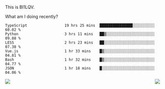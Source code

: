 This is BI1LQV.

What am I doing recently?

<!--START_SECTION:waka-->

```text
TypeScript                 19 hrs 25 mins  ███████████████░░░░░░░░░░   60.02 %
Python                     3 hrs 11 mins   ██▒░░░░░░░░░░░░░░░░░░░░░░   09.88 %
LESS                       2 hrs 23 mins   ██░░░░░░░░░░░░░░░░░░░░░░░   07.38 %
Vue.js                     1 hr 33 mins    █▒░░░░░░░░░░░░░░░░░░░░░░░   04.81 %
Bash                       1 hr 32 mins    █▒░░░░░░░░░░░░░░░░░░░░░░░   04.77 %
JSON                       1 hr 18 mins    █░░░░░░░░░░░░░░░░░░░░░░░░   04.06 %
```

<!--END_SECTION:waka-->
<img align="right" src="https://github-readme-stats.vercel.app/api?username=bi1lqv&show_icons=true&count_private=true">

<img src="https://metrics.lecoq.io/bi1lqv?template=classic&base.activity=0&base.community=0&base.repositories=0&base.metadata=0&isocalendar=1&base=header%2C%20activity%2C%20community%2C%20repositories%2C%20metadata&base.indepth=false&base.hireable=false&isocalendar=false&isocalendar.duration=full-year&config.timezone=Asia%2FShanghai">
